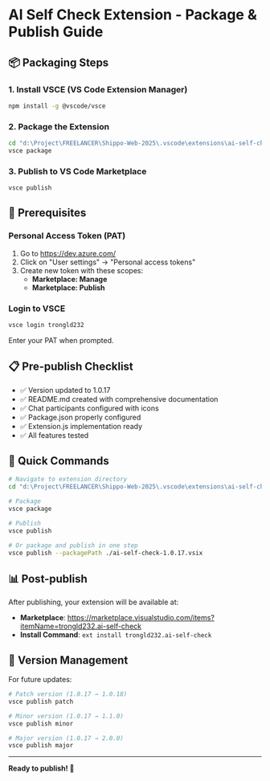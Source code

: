 # AI Self Check Extension - Package & Publish Guide

## 📦 Packaging Steps

### 1. Install VSCE (VS Code Extension Manager)
```bash
npm install -g @vscode/vsce
```

### 2. Package the Extension
```bash
cd "d:\Project\FREELANCER\Shippo-Web-2025\.vscode\extensions\ai-self-check"
vsce package
```

### 3. Publish to VS Code Marketplace
```bash
vsce publish
```

## 🔑 Prerequisites

### Personal Access Token (PAT)
1. Go to https://dev.azure.com/
2. Click on "User settings" → "Personal access tokens"
3. Create new token with these scopes:
   - **Marketplace: Manage**
   - **Marketplace: Publish**

### Login to VSCE
```bash
vsce login trongld232
```
Enter your PAT when prompted.

## 📋 Pre-publish Checklist

- ✅ Version updated to 1.0.17
- ✅ README.md created with comprehensive documentation
- ✅ Chat participants configured with icons
- ✅ Package.json properly configured
- ✅ Extension.js implementation ready
- ✅ All features tested

## 🚀 Quick Commands

```bash
# Navigate to extension directory
cd "d:\Project\FREELANCER\Shippo-Web-2025\.vscode\extensions\ai-self-check"

# Package
vsce package

# Publish
vsce publish

# Or package and publish in one step
vsce publish --packagePath ./ai-self-check-1.0.17.vsix
```

## 📊 Post-publish

After publishing, your extension will be available at:
- **Marketplace**: https://marketplace.visualstudio.com/items?itemName=trongld232.ai-self-check
- **Install Command**: `ext install trongld232.ai-self-check`

## 🔄 Version Management

For future updates:
```bash
# Patch version (1.0.17 → 1.0.18)
vsce publish patch

# Minor version (1.0.17 → 1.1.0)
vsce publish minor

# Major version (1.0.17 → 2.0.0)  
vsce publish major
```

---

**Ready to publish! 🎉**